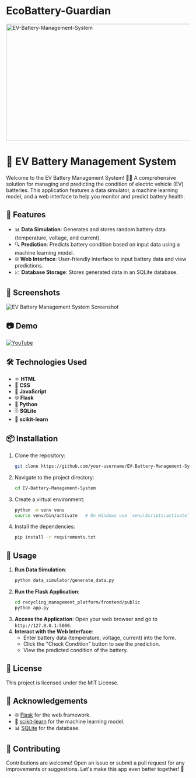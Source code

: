 # EcoBattery-Guardian

<img src="https://socialify.git.ci/your-username/EV-Battery-Management-System/image?description=1&font=Raleway&language=1&name=1&owner=1&pattern=Brick%20Wall&stargazers=1&theme=Dark" alt="EV-Battery-Management-System" width="640" height="320" />

# 🔋 EV Battery Management System

Welcome to the EV Battery Management System! 🚗🔋 A comprehensive solution for managing and predicting the condition of electric vehicle (EV) batteries. This application features a data simulator, a machine learning model, and a web interface to help you monitor and predict battery health.

## 🌟 Features

- 📊 **Data Simulation**: Generates and stores random battery data (temperature, voltage, and current).
- 🔍 **Prediction**: Predicts battery condition based on input data using a machine learning model.
- 🌐 **Web Interface**: User-friendly interface to input battery data and view predictions.
- 📈 **Database Storage**: Stores generated data in an SQLite database.

## 📸 Screenshots

![EV Battery Management System Screenshot](images/Screenshot.png)

## 📷 Demo

[![YouTube](https://img.youtube.com/vi/example/maxresdefault.jpg)](https://www.youtube.com/watch?v=example)

## 🛠️ Technologies Used

- ⚛️ **HTML**
- 🎨 **CSS**
- 📜 **JavaScript**
- 🌐 **Flask**
- 🐍 **Python**
- 🗄️ **SQLite**
- 🧠 **scikit-learn**

## 📦 Installation

1. Clone the repository:
    ```bash
    git clone https://github.com/your-username/EV-Battery-Management-System.git
    ```
2. Navigate to the project directory:
    ```bash
    cd EV-Battery-Management-System
    ```
3. Create a virtual environment:
    ```bash
    python -m venv venv
    source venv/bin/activate   # On Windows use `venv\Scripts\activate`
    ```
4. Install the dependencies:
    ```bash
    pip install -r requirements.txt
    ```

## 🚀 Usage

1. **Run Data Simulation**:
    ```bash
    python data_simulator/generate_data.py
    ```
2. **Run the Flask Application**:
    ```bash
    cd recycling_management_platform/frontend/public
    python app.py
    ```
3. **Access the Application**:
    Open your web browser and go to `http://127.0.0.1:5000`.
4. **Interact with the Web Interface**:
    - Enter battery data (temperature, voltage, current) into the form.
    - Click the "Check Condition" button to see the prediction.
    - View the predicted condition of the battery.

## 📜 License

This project is licensed under the MIT License.

## 🙌 Acknowledgements

- 🌐 [Flask](https://flask.palletsprojects.com/) for the web framework.
- 🧠 [scikit-learn](https://scikit-learn.org/) for the machine learning model.
- 📊 [SQLite](https://www.sqlite.org/) for the database.

## 🤝 Contributing

Contributions are welcome! Open an issue or submit a pull request for any improvements or suggestions. Let's make this app even better together! 🌟
